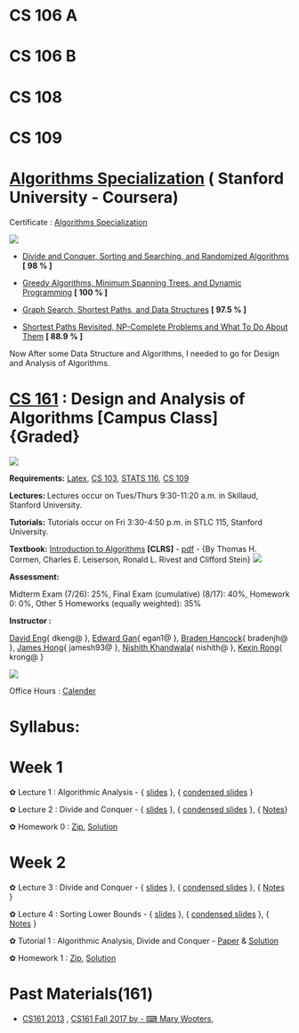 # CS 106 A
# CS 106 B
# CS 108
# CS 109
# [Algorithms Specialization](https://www.coursera.org/specializations/algorithms) ( Stanford University - Coursera)

Certificate : [Algorithms Specialization](https://www.coursera.org/account/accomplishments/specialization/certificate/MLPWX6Q7QDPE)

<img src="https://github.com/SKKSaikia/Algo1way/blob/master/res/flowDS.png">

- [Divide and Conquer, Sorting and Searching, and Randomized Algorithms](https://www.coursera.org/account/accomplishments/certificate/GUT94SX9EKND) <b>[ 98 % ]</b>

- [Greedy Algorithms, Minimum Spanning Trees, and Dynamic Programming](https://www.coursera.org/account/accomplishments/certificate/73P3R6Q8WBJ4) <b>[ 100 % ]</b>

- [Graph Search, Shortest Paths, and Data Structures](https://www.coursera.org/account/accomplishments/certificate/HZXRLSQUTAUU) <b> [ 97.5 % ]</b>

- [Shortest Paths Revisited, NP-Complete Problems and What To Do About Them](https://www.coursera.org/account/accomplishments/certificate/CVZA48B4WVMQ) <b>[ 88.9 % ]</b>

Now After some Data Structure and Algorithms, I needed to go for Design and Analysis of Algorithms.

# [CS 161](https://cs161-sum18.github.io/index.html) : Design and Analysis of Algorithms [Campus Class] {Graded}

<img src="https://github.com/SKKSaikia/Algo1way/blob/master/res/161.png">

<b>Requirements:</b> [Latex](https://cs161-sum18.github.io/resources.html), [CS 103](http://web.stanford.edu/class/cs103/), [STATS 116](http://statweb.stanford.edu/~susan/courses/s116/), [CS 109](http://web.stanford.edu/class/cs109/)

<b>Lectures: </b> Lectures occur on Tues/Thurs 9:30-11:20 a.m. in Skillaud, Stanford University.

<b>Tutorials:</b> Tutorials occur on Fri 3:30-4:50 p.m. in STLC 115, Stanford University.

<b>Textbook:</b> [Introduction to Algorithms](https://mitpress.mit.edu/books/introduction-algorithms-third-edition) <b>[CLRS]</b> - [pdf](https://github.com/SKKSaikia/Algo1way/blob/master/introduction-to-algorithms-3rd-edition-sep-2010.pdf) -  {By Thomas H. Cormen, Charles E. Leiserson, Ronald L. Rivest and Clifford Stein}
<img src="https://github.com/SKKSaikia/Algo1way/blob/master/res/CLRS.png">

<b>Assessment:</b> 

Midterm Exam (7/26): 25%, Final Exam (cumulative) (8/17): 40%, Homework 0: 0%, Other 5 Homeworks (equally weighted): 35%

<b>Instructor : </b>

[David Eng](https://www.linkedin.com/in/gnedivad/){ dkeng@ }, [Edward Gan](https://www.linkedin.com/in/edward-gan/){ egan1@ }, [Braden Hancock](https://www.linkedin.com/in/bradenhancock/){ bradenjh@ }, [James Hong](https://www.linkedin.com/in/jhong93/){ jamesh93@ }, [Nishith Khandwala](https://www.linkedin.com/in/nishith-khandwala-16b27227/){ nishith@ }, [Kexin Rong](https://www.linkedin.com/in/kexinrong/){ krong@ }

<img src = "https://github.com/SKKSaikia/Algo1way/blob/master/res/ta.PNG">

Office Hours : [Calender](https://cs161-sum18.github.io/index.html)

# <b>Syllabus:</b>
# Week 1

✿ Lecture 1 : Algorithmic Analysis  - { [slides](https://docs.google.com/presentation/d/1PtQuSwbq038gD8EEeny6LuolbpWID5S3hVxunGUjqAc/edit#slide=id.g1de0f4e546_0_0) }, { [condensed slides](https://docs.google.com/presentation/d/12dJatG5lS9HGr9z14sW1HemDnVADfOqJ8RcHPmAcxVw/edit#slide=id.g1de0f4e546_0_0) } 

✿ Lecture 2 : Divide and Conquer - { [slides](https://docs.google.com/presentation/d/1kg12TlFV4i9Zsx2u0D22NXaFFC6BC80N_5VHpSslxGk/edit#slide=id.g3a383f5c23_1_0) }, { [condensed slides](https://docs.google.com/presentation/d/1MGsR4xspDPbLNApxRGQViA73IVkrP5lTjXMlfPgp0H0/edit#slide=id.g3a383f5c23_1_0) }, { [Notes](https://cs161-sum18.github.io/lecture-notes/01-02.pdf)}

✿ Homework 0 : [Zip](https://cs161-sum18.github.io/homework/hw0.zip), [Solution](https://drive.google.com/open?id=1MSjLv_eb62xaDobu4jA-L-iVfYeSRcdR)

# Week 2

✿ Lecture 3 : Divide and Conquer - { [slides](https://docs.google.com/presentation/d/1eD9Kzjk_DBFzxc0Sr7zvaaifM3RwTGMN4O58gsIqHqs/edit#slide=id.g3a383f5c23_1_0) }, { [condensed slides](https://docs.google.com/presentation/d/1YoX2MBwhUi-F4hHXAGZ6oe8NFAH1WD4BM4Hpj6j9h80/edit?usp=sharing) }, { [Notes](https://cs161-sum18.github.io/lecture-notes/03.pdf) } 

✿ Lecture 4 : Sorting Lower Bounds - { [slides](https://docs.google.com/presentation/d/18d9tyIvnE6e55DBOJM41jg0j0Db0lDBhaFIViWcaHgU/edit#slide=id.g3a383f5c23_1_0) }, { [condensed slides](https://docs.google.com/presentation/d/1kUXBj8Zje0FqligT4us1C3-lPp7EcEDQzlaXQyZbL3A/edit#slide=id.g3a383f5c23_1_0) }, { [Notes](https://cs161-sum18.github.io/lecture-notes/04.pdf) }

✿ Tutorial 1 : Algorithmic Analysis, Divide and Conquer - [Paper](https://cs161-sum18.github.io/tutorials/tutorial2.pdf) & [Solution](#)

✿ Homework 1 : [Zip](https://cs161-sum18.github.io/homework/hw1-v2.zip), [Solution](https://drive.google.com/open?id=1ZlOrX9Sf2PSYmptfwk6jtIKb_bFKH_c9)

# Past Materials(161)
- [CS161 2013](https://web.stanford.edu/class/archive/cs/cs161/cs161.1138/) , [CS161 Fall 2017 by - ⌨ Mary Wooters](https://web.stanford.edu/class/cs161/), 
